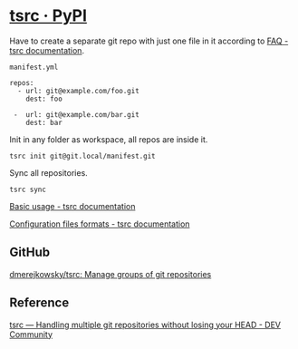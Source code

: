 # [tsrc · PyPI](https://pypi.org/project/tsrc/)

Have to create a separate git repo with just one file in it according to [FAQ - tsrc documentation](https://dmerejkowsky.github.io/tsrc/faq/).

`manifest.yml`
```
repos:
  - url: git@example.com/foo.git
    dest: foo

 -  url: git@example.com/bar.git
    dest: bar
```

Init in any folder as workspace, all repos are inside it.
```
tsrc init git@git.local/manifest.git
```

Sync all repositories.
```
tsrc sync
```

[Basic usage - tsrc documentation](https://dmerejkowsky.github.io/tsrc/guide/basics/)



[Configuration files formats - tsrc documentation](https://dmerejkowsky.github.io/tsrc/ref/formats/)





## GitHub
[dmerejkowsky/tsrc: Manage groups of git repositories](https://github.com/dmerejkowsky/tsrc)


## Reference
[tsrc — Handling multiple git repositories without losing your HEAD - DEV Community](https://dev.to/tanker/tsrc---handling-multiple-git-repositories-at-scale--eg3)